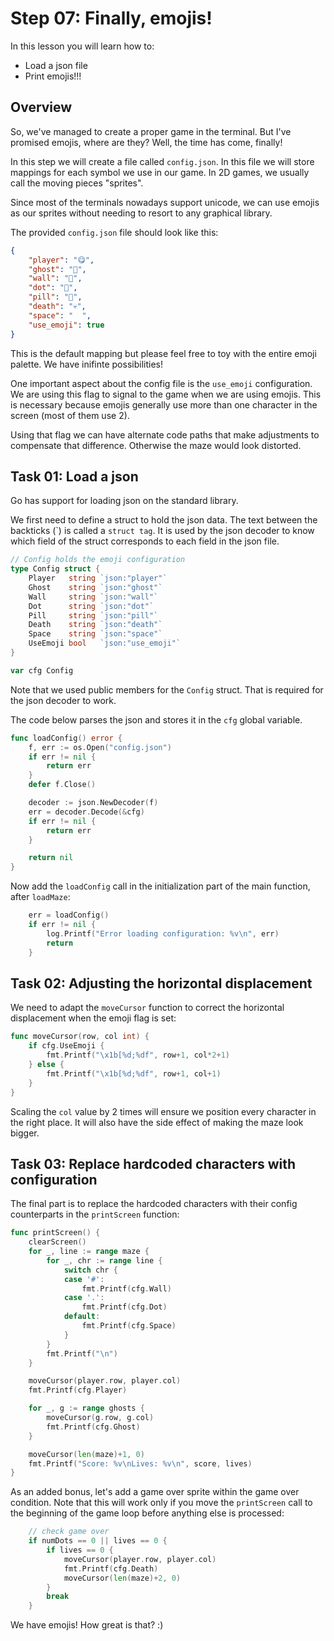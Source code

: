 # Step 07: Finally, emojis!

In this lesson you will learn how to:

- Load a json file
- Print emojis!!!

## Overview

So, we've managed to create a proper game in the terminal. But I've promised emojis, where are they? Well, the time has come, finally!

In this step we will create a file called `config.json`. In this file we will store mappings for each symbol we use in our game. In 2D games, we usually call the moving pieces "sprites".

Since most of the terminals nowadays support unicode, we can use emojis as our sprites without needing to resort to any graphical library.

The provided `config.json` file should look like this:

```json
{
    "player": "😋",
    "ghost": "👻",
    "wall": "🌵",
    "dot": "🧀",
    "pill": "🍹",
    "death": "💀",
    "space": "  ",
    "use_emoji": true
}
```

This is the default mapping but please feel free to toy with the entire emoji palette. We have inifinte possibilities!

One important aspect about the config file is the `use_emoji` configuration. We are using this flag to signal to the game when we are using emojis. This is necessary because emojis generally use more than one character in the screen (most of them use 2).

Using that flag we can have alternate code paths that make adjustments to compensate that difference. Otherwise the maze would look distorted.

## Task 01: Load a json

Go has support for loading json on the standard library.

We first need to define a struct to hold the json data. The text between the backticks (\`) is called a `struct tag`. It is used by the json decoder to know which field of the struct corresponds to each field in the json file.

```go
// Config holds the emoji configuration
type Config struct {
	Player   string `json:"player"`
	Ghost    string `json:"ghost"`
	Wall     string `json:"wall"`
	Dot      string `json:"dot"`
	Pill     string `json:"pill"`
	Death    string `json:"death"`
	Space    string `json:"space"`
	UseEmoji bool   `json:"use_emoji"`
}

var cfg Config
```

Note that we used public members for the `Config` struct. That is required for the json decoder to work.

The code below parses the json and stores it in the `cfg` global variable.

```go
func loadConfig() error {
	f, err := os.Open("config.json")
	if err != nil {
		return err
	}
	defer f.Close()

	decoder := json.NewDecoder(f)
	err = decoder.Decode(&cfg)
	if err != nil {
		return err
	}

	return nil
}
```

Now add the `loadConfig` call in the initialization part of the main function, after `loadMaze`:

```go
	err = loadConfig()
	if err != nil {
		log.Printf("Error loading configuration: %v\n", err)
		return
    }
```

## Task 02: Adjusting the horizontal displacement

We need to adapt the `moveCursor` function to correct the horizontal displacement when the emoji flag is set:

```go
func moveCursor(row, col int) {
	if cfg.UseEmoji {
		fmt.Printf("\x1b[%d;%df", row+1, col*2+1)
	} else {
		fmt.Printf("\x1b[%d;%df", row+1, col+1)
	}
}
```

Scaling the `col` value by 2 times will ensure we position every character in the right place. It will also have the side effect of making the maze look bigger.

## Task 03: Replace hardcoded characters with configuration

The final part is to replace the hardcoded characters with their config counterparts in the `printScreen` function:

```go
func printScreen() {
	clearScreen()
	for _, line := range maze {
		for _, chr := range line {
			switch chr {
			case '#':
				fmt.Printf(cfg.Wall)
			case '.':
				fmt.Printf(cfg.Dot)
			default:
				fmt.Printf(cfg.Space)
			}
		}
		fmt.Printf("\n")
	}

	moveCursor(player.row, player.col)
	fmt.Printf(cfg.Player)

	for _, g := range ghosts {
		moveCursor(g.row, g.col)
		fmt.Printf(cfg.Ghost)
	}

	moveCursor(len(maze)+1, 0)
	fmt.Printf("Score: %v\nLives: %v\n", score, lives)
}
```

As an added bonus, let's add a game over sprite within the game over condition. Note that this will work only if you move the `printScreen` call to the beginning of the game loop before anything else is processed:

```go
    // check game over
    if numDots == 0 || lives == 0 {
        if lives == 0 {
            moveCursor(player.row, player.col)
            fmt.Printf(cfg.Death)
            moveCursor(len(maze)+2, 0)
        }
        break
    }
```

We have emojis! How great is that? :)